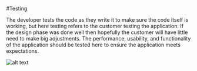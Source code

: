 
#Testing

The developer tests the code as they write it to make sure the code itself is working, but here testing refers to the customer testing the application. If the design phase was done well then hopefully the customer will have little need to make big adjustments. The performance, usability, and functionality of the application should be tested here to ensure the application meets expectations.

![alt text](http://blogs.vmware.com/storage/files/2015/07/testing.png "Testing")
